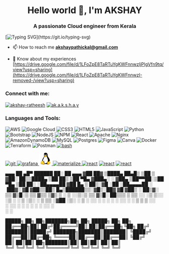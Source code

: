 <h1 align="center">Hello world 👋, I'm AKSHAY</h1>
<h3 align="center">A passionate Cloud engineer from Kerala</h3>

 [![Typing SVG](https://readme-typing-svg.demolab.com?font=Fira+Code&pause=1000&color=15DA00&width=435&lines=I'm+Always+Learning...)](https://git.io/typing-svg)
- 📫 How to reach me **akshaypathickal@gmail.com**

- 📄 Know about my experiences [https://drive.google.com/file/d/1LFoZpE8TaRTuYgKWFnnwzIjPlgVfn9tq/view?usp=sharing](https://drive.google.com/file/d/1LFoZpE8TaRTuYgKWFnnwzI-removed-/view?usp=sharing)

<h3 align="left">Connect with me:</h3>
<p align="left">
<a href="https://linkedin.com/in/akshay-ratheesh" target="blank"><img align="center" src="https://raw.githubusercontent.com/rahuldkjain/github-profile-readme-generator/master/src/images/icons/Social/linked-in-alt.svg" alt="akshay-ratheesh" height="30" width="40" /></a>
<a href="https://instagram.com/ak.a.k.s.h.a.y" target="blank"><img align="center" src="https://raw.githubusercontent.com/rahuldkjain/github-profile-readme-generator/master/src/images/icons/Social/instagram.svg" alt="ak.a.k.s.h.a.y" height="30" width="40" /></a>
</p>




<h3 align="left">Languages and Tools:</h3>




![AWS](https://img.shields.io/badge/AWS-%23FF9900.svg?style=for-the-badge&logo=amazon-aws&logoColor=white) ![Google Cloud](https://img.shields.io/badge/Google%20Cloud-%234285F4.svg?style=for-the-badge&logo=google-cloud&logoColor=white) ![CSS3](https://img.shields.io/badge/css3-%231572B6.svg?style=for-the-badge&logo=css3&logoColor=white) ![HTML5](https://img.shields.io/badge/html5-%23E34F26.svg?style=for-the-badge&logo=html5&logoColor=white) ![JavaScript](https://img.shields.io/badge/javascript-%23323330.svg?style=for-the-badge&logo=javascript&logoColor=%23F7DF1E) ![Python](https://img.shields.io/badge/python-3670A0?style=for-the-badge&logo=python&logoColor=ffdd54) ![Bootstrap](https://img.shields.io/badge/bootstrap-%23563D7C.svg?style=for-the-badge&logo=bootstrap&logoColor=white) ![NodeJS](https://img.shields.io/badge/node.js-6DA55F?style=for-the-badge&logo=node.js&logoColor=white) ![NPM](https://img.shields.io/badge/NPM-%23000000.svg?style=for-the-badge&logo=npm&logoColor=white) ![React](https://img.shields.io/badge/react-%2320232a.svg?style=for-the-badge&logo=react&logoColor=%2361DAFB) ![Apache](https://img.shields.io/badge/apache-%23D42029.svg?style=for-the-badge&logo=apache&logoColor=white) ![Nginx](https://img.shields.io/badge/nginx-%23009639.svg?style=for-the-badge&logo=nginx&logoColor=white) ![AmazonDynamoDB](https://img.shields.io/badge/Amazon%20DynamoDB-4053D6?style=for-the-badge&logo=Amazon%20DynamoDB&logoColor=white) ![MySQL](https://img.shields.io/badge/mysql-%2300f.svg?style=for-the-badge&logo=mysql&logoColor=white) ![Postgres](https://img.shields.io/badge/postgres-%23316192.svg?style=for-the-badge&logo=postgresql&logoColor=white) 	![Figma](https://img.shields.io/badge/figma-%23F24E1E.svg?style=for-the-badge&logo=figma&logoColor=white) ![Canva](https://img.shields.io/badge/Canva-%2300C4CC.svg?style=for-the-badge&logo=Canva&logoColor=white) ![Docker](https://img.shields.io/badge/docker-%230db7ed.svg?style=for-the-badge&logo=docker&logoColor=white) ![Terraform](https://img.shields.io/badge/terraform-%235835CC.svg?style=for-the-badge&logo=terraform&logoColor=white) ![Postman](https://img.shields.io/badge/Postman-FF6C37?style=for-the-badge&logo=postman&logoColor=white)
<a href="https://www.gnu.org/software/bash/" target="_blank" rel="noreferrer"> <img src="https://www.vectorlogo.zone/logos/gnu_bash/gnu_bash-icon.svg" alt="bash" width="40" height="40"/> </a> 
  
   <a href="https://git-scm.com/" target="_blank" rel="noreferrer"> <img src="https://www.vectorlogo.zone/logos/git-scm/git-scm-icon.svg" alt="git" width="40" height="40"/> </a> <a href="https://grafana.com" target="_blank" rel="noreferrer"> <img src="https://www.vectorlogo.zone/logos/grafana/grafana-icon.svg" alt="grafana" width="40" height="40"/> </a> 
  <a href="https://www.linux.org/" target="_blank" rel="noreferrer"> <img src="https://raw.githubusercontent.com/devicons/devicon/master/icons/linux/linux-original.svg" alt="linux" width="40" height="40"/> </a> <a href="https://materializecss.com/" target="_blank" rel="noreferrer"> <img src="https://raw.githubusercontent.com/prplx/svg-logos/5585531d45d294869c4eaab4d7cf2e9c167710a9/svg/materialize.svg" alt="materialize" width="40" height="40"/> </a>
 <a href="" target="_blank" rel="noreferrer"><img src="https://upload.wikimedia.org/wikipedia/commons/thumb/a/ab/Logo-ubuntu_cof-orange-hex.svg/1200px-Logo-ubuntu_cof-orange-hex.svg.png" alt="react" width="40" height="40"/></a>
<a href="" target="_blank" rel="noreferrer"><img src="https://42vnof42im1n3ecs8l2w7ez1-wpengine.netdna-ssl.com/wp-content/uploads/2020/07/AWS-Lambda@4x-190x190.png" alt="react" width="40" height="40"/></a>
  <a href="" target="_blank" rel="noreferrer"><img src="https://res.cloudinary.com/practicaldev/image/fetch/s--bZ7myZIR--/c_imagga_scale,f_auto,fl_progressive,h_1080,q_auto,w_1080/https://dev-to-uploads.s3.amazonaws.com/uploads/articles/ip7ork2m951siwgpkety.png" alt="react" width="40" height="40"/></a>
  
  
  
  
   ▄▄▄       ██ ▄█▀  ██████  ██░ ██  ▄▄▄     ▓██   ██▓
▒████▄     ██▄█▒ ▒██    ▒ ▓██░ ██▒▒████▄    ▒██  ██▒
▒██  ▀█▄  ▓███▄░ ░ ▓██▄   ▒██▀▀██░▒██  ▀█▄   ▒██ ██░
░██▄▄▄▄██ ▓██ █▄   ▒   ██▒░▓█ ░██ ░██▄▄▄▄██  ░ ▐██▓░
 ▓█   ▓██▒▒██▒ █▄▒██████▒▒░▓█▒░██▓ ▓█   ▓██▒ ░ ██▒▓░
 ▒▒   ▓▒█░▒ ▒▒ ▓▒▒ ▒▓▒ ▒ ░ ▒ ░░▒░▒ ▒▒   ▓▒█░  ██▒▒▒ 
  ▒   ▒▒ ░░ ░▒ ▒░░ ░▒  ░ ░ ▒ ░▒░ ░  ▒   ▒▒ ░▓██ ░▒░ 
  ░   ▒   ░ ░░ ░ ░  ░  ░   ░  ░░ ░  ░   ▒   ▒ ▒ ░░  
      ░  ░░  ░         ░   ░  ░  ░      ░  ░░ ░     
                                            ░ ░     


 █████╗ ██╗  ██╗███████╗██╗  ██╗ █████╗ ██╗   ██╗
██╔══██╗██║ ██╔╝██╔════╝██║  ██║██╔══██╗╚██╗ ██╔╝
███████║█████╔╝ ███████╗███████║███████║ ╚████╔╝ 
██╔══██║██╔═██╗ ╚════██║██╔══██║██╔══██║  ╚██╔╝  
██║  ██║██║  ██╗███████║██║  ██║██║  ██║   ██║   
╚═╝  ╚═╝╚═╝  ╚═╝╚══════╝╚═╝  ╚═╝╚═╝  ╚═╝   ╚═╝   
                                                 










